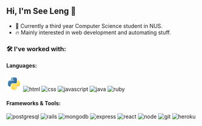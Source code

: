 ## Hi, I'm See Leng 👋 

* 🌱 Currently a third year Computer Science student in NUS.
* 🔥 Mainly interested in web development and automating stuff. 

### 🛠️ I've worked with:

#### Languages:
<span>
  <img src="https://raw.githubusercontent.com/devicons/devicon/master/icons/python/python-original.svg" height="40px" alt="python" title="python">
  <img src="https://cdn.jsdelivr.net/gh/devicons/devicon/icons/html5/html5-original.svg" height="40px" alt="html" title="html">
  <img src="https://cdn.jsdelivr.net/gh/devicons/devicon/icons/css3/css3-original.svg" height="40px" alt="css" title="css">    
  <img src="https://cdn.jsdelivr.net/gh/devicons/devicon/icons/javascript/javascript-original.svg" height="40px" alt="javascript" title="javascript"/>
  <img src="https://cdn.jsdelivr.net/gh/devicons/devicon/icons/java/java-original.svg" height="40px" alt="java" title="java">
  <img src="https://cdn.jsdelivr.net/gh/devicons/devicon/icons/ruby/ruby-original.svg" height="40px" alt="ruby" title="ruby">
</span>

#### Frameworks & Tools:
<span>
  <img src="https://cdn.jsdelivr.net/gh/devicons/devicon/icons/postgresql/postgresql-original.svg" height="40px" alt="postgresql" title="postgresql"/>
  <img src="https://cdn.jsdelivr.net/gh/devicons/devicon/icons/rails/rails-original-wordmark.svg" height="40px" alt="rails" title="rails"/>
  <img src="https://cdn.jsdelivr.net/gh/devicons/devicon/icons/mongodb/mongodb-original.svg" height="40px" alt="mongodb" title="mongodb"/>
  <img src="https://cdn.jsdelivr.net/gh/devicons/devicon/icons/express/express-original.svg" height="40px" alt="express" title="express">
  <img src="https://cdn.jsdelivr.net/gh/devicons/devicon/icons/react/react-original.svg" height="40px" alt="react" title="react"/>
  <img src="https://cdn.jsdelivr.net/gh/devicons/devicon/icons/nodejs/nodejs-original.svg" height="40px" alt="node" title="node"/>
  <img src="https://cdn.jsdelivr.net/gh/devicons/devicon/icons/git/git-original.svg" height="40px" alt="git" title="git"/>
  <img src="https://cdn.jsdelivr.net/gh/devicons/devicon/icons/heroku/heroku-original.svg" height="40px" alt="heroku" title="heroku"/>
</span>
